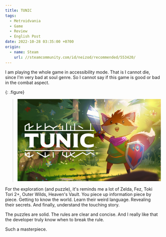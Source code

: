```yaml
---
title: TUNIC
tags:
  - Metroidvania
  - Game
  - Review
  - English Post
date: 2022-10-28 03:35:00 +0700
origin:
  - name: Steam
    url: //steamcommunity.com/id/neizod/recommended/553420/
---
```


I am playing the whole game in accessibility mode. That is I cannot die, since I'm very bad at soul genre. So I cannot say if this game is good or bad in the combat aspect.

{: .figure}
> ![](/images/game/cover/tunic.jpg)

For the exploration (and puzzle), it's reminds me a lot of Zelda, Fez, Toki Tori 2+, Outer Wilds, Heaven's Vault. You piece up information piece by piece. Getting to know the world. Learn their weird language. Revealing their secrets. And finally, understand the touching story.

The puzzles are solid. The rules are clear and concise. And I really like that the developer truly know when to break the rule.

Such a masterpiece.
